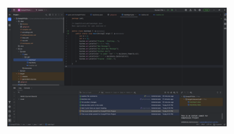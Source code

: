 ![image alt](https://github.com/ru55ell5423/Comp3111LEx/blob/263ce705e65c153dbe2786e8b376d4cdd08af50d/src/main/java/Lab1/Screenshot%202025-09-19%20213315.png)
